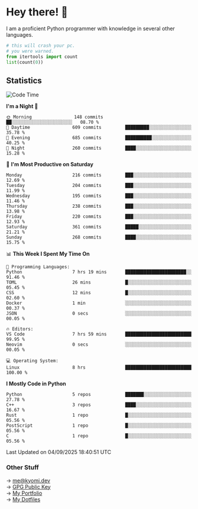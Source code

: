 # Hey there! 👋

I am a proficient Python programmer with knowledge in several other languages.

```py
# this will crash your pc.
# you were warned.
from itertools import count
list(count(0))
```

## Statistics
<!--START_SECTION:waka-->
![Code Time](http://img.shields.io/badge/Code%20Time-1%2C923%20hrs%2046%20mins-blue)

**I'm a Night 🦉** 

```text
🌞 Morning                148 commits         ██░░░░░░░░░░░░░░░░░░░░░░░   08.70 % 
🌆 Daytime                609 commits         █████████░░░░░░░░░░░░░░░░   35.78 % 
🌃 Evening                685 commits         ██████████░░░░░░░░░░░░░░░   40.25 % 
🌙 Night                  260 commits         ████░░░░░░░░░░░░░░░░░░░░░   15.28 % 
```
📅 **I'm Most Productive on Saturday** 

```text
Monday                   216 commits         ███░░░░░░░░░░░░░░░░░░░░░░   12.69 % 
Tuesday                  204 commits         ███░░░░░░░░░░░░░░░░░░░░░░   11.99 % 
Wednesday                195 commits         ███░░░░░░░░░░░░░░░░░░░░░░   11.46 % 
Thursday                 238 commits         ███░░░░░░░░░░░░░░░░░░░░░░   13.98 % 
Friday                   220 commits         ███░░░░░░░░░░░░░░░░░░░░░░   12.93 % 
Saturday                 361 commits         █████░░░░░░░░░░░░░░░░░░░░   21.21 % 
Sunday                   268 commits         ████░░░░░░░░░░░░░░░░░░░░░   15.75 % 
```


📊 **This Week I Spent My Time On** 

```text
💬 Programming Languages: 
Python                   7 hrs 19 mins       ███████████████████████░░   91.46 % 
TOML                     26 mins             █░░░░░░░░░░░░░░░░░░░░░░░░   05.45 % 
CSS                      12 mins             █░░░░░░░░░░░░░░░░░░░░░░░░   02.60 % 
Docker                   1 min               ░░░░░░░░░░░░░░░░░░░░░░░░░   00.37 % 
JSON                     0 secs              ░░░░░░░░░░░░░░░░░░░░░░░░░   00.05 % 

🔥 Editors: 
VS Code                  7 hrs 59 mins       █████████████████████████   99.95 % 
Neovim                   0 secs              ░░░░░░░░░░░░░░░░░░░░░░░░░   00.05 % 

💻 Operating System: 
Linux                    8 hrs               █████████████████████████   100.00 % 
```

**I Mostly Code in Python** 

```text
Python                   5 repos             ███████░░░░░░░░░░░░░░░░░░   27.78 % 
C++                      3 repos             ████░░░░░░░░░░░░░░░░░░░░░   16.67 % 
Rust                     1 repo              █░░░░░░░░░░░░░░░░░░░░░░░░   05.56 % 
PostScript               1 repo              █░░░░░░░░░░░░░░░░░░░░░░░░   05.56 % 
C                        1 repo              █░░░░░░░░░░░░░░░░░░░░░░░░   05.56 % 
```




 Last Updated on 04/09/2025 18:40:51 UTC
<!--END_SECTION:waka-->

### Other Stuff

→ [me@kyomi.dev](mailto:me@kyomi.dev)\
→ [GPG Public Key](https://github.com/bitterteriyaki.gpg)\
→ [My Portfolio](https://kyomi.dev)\
→ [My Dotfiles](https://github.com/bitterteriyaki/dotfiles)
